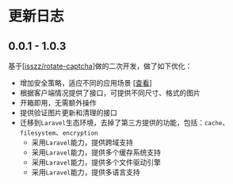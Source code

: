 # 更新日志

## 0.0.1 - 1.0.3

基于[[isszz/rotate-captcha](https://github.com/ahsankhatri/wordpress-auth-driver-laravel/tree/master)]做的二次开发，做了如下优化：

- 增加安全策略，适应不同的应用场景 [[查看](https://github.com/cgfeel/laravel-rotate-captcha#-策略-policie)]
- 根据客户端情况提供了接口，可提供不同尺寸、格式的图片
- 开箱即用，无需额外操作
- 提供验证图片更新和清理的接口
- 迁移到`Laravel`生态环境，去掉了第三方提供的功能，包括：`cache`、`filesystem`、`encryption`
  - 采用`Laravel`能力，提供跨域支持
  - 采用`Laravel`能力，提供多个缓存系统支持
  - 采用`Laravel`能力，提供多个文件驱动引擎
  - 采用`Laravel`能力，提供多语言支持
